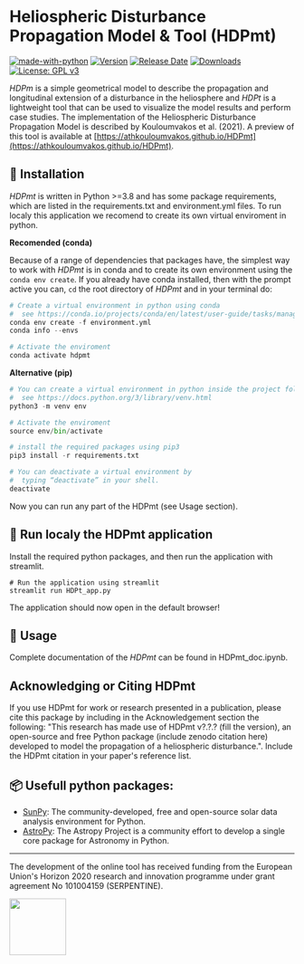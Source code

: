 # Heliospheric Disturbance Propagation Model & Tool (HDPmt)

[![made-with-python](https://img.shields.io/badge/Made%20with-Python-1f425f.svg)](https://www.python.org/)
[![Version](https://img.shields.io/github/v/release/AthKouloumvakos/HDPmt)](https://github.com/AthKouloumvakos/HDPmt/releases)
[![Release Date](https://img.shields.io/github/release-date/AthKouloumvakos/HDPmt)](https://github.com/AthKouloumvakos/HDPmt/releases)
[![Downloads](https://img.shields.io/github/downloads/AthKouloumvakos/HDPmt/total)](https://github.com/AthKouloumvakos/HDPmt)
[![License: GPL v3](https://img.shields.io/badge/License-GPL%20v3-blue.svg)](https://www.gnu.org/licenses/gpl-3.0)

_HDPm_ is a simple geometrical model to describe the propagation and longitudinal extension of a disturbance
in the heliosphere and _HDPt_ is a lightweight tool that can be used to visualize the model results and perform
case studies. The implementation of the Heliospheric Disturbance Propagation Model is described by Kouloumvakos et al. (2021).
A preview of this tool is available at [https://athkouloumvakos.github.io/HDPmt](https://athkouloumvakos.github.io/HDPmt).

## 💾 Installation

_HDPmt_ is written in Python >=3.8 and has some package requirements, which are listed in the requirements.txt and environment.yml files. 
To run localy this application we recomend to create its own virtual enviroment in python.

**Recomended (conda)**

Because of a range of dependencies that packages have, the simplest way to work with _HDPmt_ 
is in conda and to create its own environment using the ```conda env create```. 
If you already have conda installed, then with the prompt active you can,
```cd``` the root directory of _HDPmt_ and in your terminal do:

```python
# Create a virtual environment in python using conda
#  see https://conda.io/projects/conda/en/latest/user-guide/tasks/manage-environments.html
conda env create -f environment.yml
conda info --envs

# Activate the enviroment
conda activate hdpmt
```

**Alternative (pip)**

```python
# You can create a virtual environment in python inside the project folder.
#  see https://docs.python.org/3/library/venv.html
python3 -m venv env

# Activate the enviroment
source env/bin/activate

# install the required packages using pip3
pip3 install -r requirements.txt

# You can deactivate a virtual environment by 
#  typing “deactivate” in your shell.
deactivate
```

Now you can run any part of the HDPmt (see Usage section).

## 🐾 Run localy the HDPmt application
Install the required python packages, and then run the application with streamlit. 
```
# Run the application using streamlit
streamlit run HDPt_app.py
```
The application should now open in the default browser!

## 📙 Usage

Complete documentation of the _HDPmt_ can be found in HDPmt_doc.ipynb.

## Acknowledging or Citing HDPmt

If you use HDPmt for work or research presented in a publication, please cite this package by including in the Acknowledgement section the following: "This research has made use of HDPmt v?.?.? (fill the version), an open-source and free Python package (include zenodo citation here) developed to model the propagation of a heliospheric disturbance.". Include the HDPmt citation in your paper's reference list.

## 📦 Usefull python packages:
        
- [SunPy](https://sunpy.org/): The community-developed, free and open-source solar data analysis environment for Python.
- [AstroPy](https://www.astropy.org/): The Astropy Project is a community effort to develop a single core package for Astronomy in Python.

-----

The development of the online tool has received funding from the European Union's Horizon 2020 research and innovation programme under grant agreement No 101004159 (SERPENTINE). 

[<img src="https://serpentine-h2020.eu/wp-content/uploads/2021/02/SERPENTINE_logo_new.png" height="100">](https://serpentine-h2020.eu)
